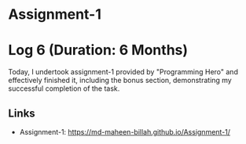 # Assignment-1
# Log 6 (Duration: 6 Months)
Today, I undertook assignment-1 provided by "Programming Hero" and effectively finished it, including the bonus section, demonstrating my successful completion of the task.


## Links

 - Assignment-1: https://md-maheen-billah.github.io/Assignment-1/

